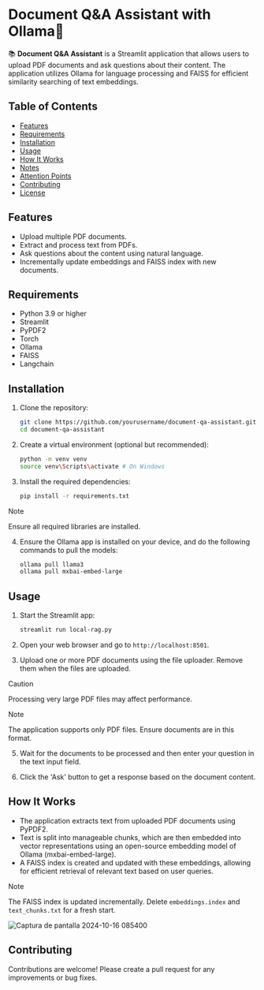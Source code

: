 # Document Q&A Assistant with Ollama🦙

📚 **Document Q&A Assistant** is a Streamlit application that allows users to upload PDF documents and ask questions about their content. The application utilizes Ollama for language processing and FAISS for efficient similarity searching of text embeddings.

## Table of Contents

- [Features](#features)
- [Requirements](#requirements)
- [Installation](#installation)
- [Usage](#usage)
- [How It Works](#how-it-works)
- [Notes](#notes)
- [Attention Points](#attention-points)
- [Contributing](#contributing)
- [License](#license)

## Features

- Upload multiple PDF documents.
- Extract and process text from PDFs.
- Ask questions about the content using natural language.
- Incrementally update embeddings and FAISS index with new documents.

## Requirements

- Python 3.9 or higher
- Streamlit
- PyPDF2
- Torch
- Ollama
- FAISS
- Langchain

## Installation

1. Clone the repository:
   ```bash
   git clone https://github.com/yourusername/document-qa-assistant.git
   cd document-qa-assistant
   ```

2. Create a virtual environment (optional but recommended):
   ```bash
   python -m venv venv
   source venv\Scripts\activate # On Windows
   ```

3. Install the required dependencies:
   ```bash
   pip install -r requirements.txt
   ```
> [!NOTE]
> Ensure all required libraries are installed. 


4. Ensure the Ollama app is installed on your device, and do the following commands to pull the models:
   
   ```bash
   ollama pull llama3
   ollama pull mxbai-embed-large 
   ```

## Usage

1. Start the Streamlit app:
   ```bash
   streamlit run local-rag.py
   ```

2. Open your web browser and go to `http://localhost:8501`.

3. Upload one or more PDF documents using the file uploader. Remove them when the files are uploaded. 
   
> [!CAUTION]
> Processing very large PDF files may affect performance.

> [!NOTE]
> The application supports only PDF files. Ensure documents are in this format.

5. Wait for the documents to be processed and then enter your question in the text input field.

6. Click the 'Ask' button to get a response based on the document content.

## How It Works

- The application extracts text from uploaded PDF documents using PyPDF2.
- Text is split into manageable chunks, which are then embedded into vector representations using an open-source embedding model of Ollama (mxbai-embed-large).
- A FAISS index is created and updated with these embeddings, allowing for efficient retrieval of relevant text based on user queries.
> [!NOTE]
> The FAISS index is updated incrementally. Delete `embeddings.index` and `text_chunks.txt` for a fresh start.

![Captura de pantalla 2024-10-16 085400](https://github.com/user-attachments/assets/f31cb83e-6ab4-4a37-b8ce-86f01f9447b6)

## Contributing

Contributions are welcome! Please create a pull request for any improvements or bug fixes. 
